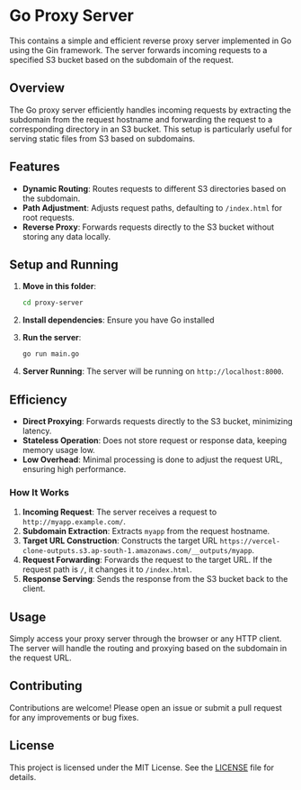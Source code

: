 # Go Proxy Server

This contains a simple and efficient reverse proxy server implemented in Go using the Gin framework. The server forwards incoming requests to a specified S3 bucket based on the subdomain of the request.

## Overview
The Go proxy server efficiently handles incoming requests by extracting the subdomain from the request hostname and forwarding the request to a corresponding directory in an S3 bucket. This setup is particularly useful for serving static files from S3 based on subdomains.

## Features
- **Dynamic Routing**: Routes requests to different S3 directories based on the subdomain.
- **Path Adjustment**: Adjusts request paths, defaulting to `/index.html` for root requests.
- **Reverse Proxy**: Forwards requests directly to the S3 bucket without storing any data locally.

## Setup and Running
1. **Move in this folder**:
   ```sh
   cd proxy-server
   ```

2. **Install dependencies**:
   Ensure you have Go installed

3. **Run the server**:
   ```sh
   go run main.go
   ```

4. **Server Running**:
   The server will be running on `http://localhost:8000`.

## Efficiency
- **Direct Proxying**: Forwards requests directly to the S3 bucket, minimizing latency.
- **Stateless Operation**: Does not store request or response data, keeping memory usage low.
- **Low Overhead**: Minimal processing is done to adjust the request URL, ensuring high performance.

### How It Works
1. **Incoming Request**: The server receives a request to `http://myapp.example.com/`.
2. **Subdomain Extraction**: Extracts `myapp` from the request hostname.
3. **Target URL Construction**: Constructs the target URL `https://vercel-clone-outputs.s3.ap-south-1.amazonaws.com/__outputs/myapp`.
4. **Request Forwarding**: Forwards the request to the target URL. If the request path is `/`, it changes it to `/index.html`.
5. **Response Serving**: Sends the response from the S3 bucket back to the client.

## Usage
Simply access your proxy server through the browser or any HTTP client. The server will handle the routing and proxying based on the subdomain in the request URL.

## Contributing
Contributions are welcome! Please open an issue or submit a pull request for any improvements or bug fixes.

## License
This project is licensed under the MIT License. See the [LICENSE](LICENSE) file for details.

